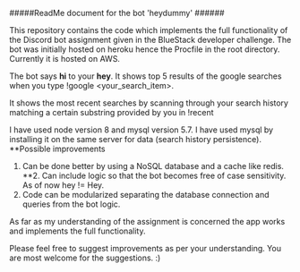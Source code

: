#####ReadMe document for the bot 'heydummy' ######

This repository contains the code which implements the full functionality of the Discord bot assignment given in the BlueStack developer challenge.
The bot was initially hosted on heroku hence the Procfile in the root directory. Currently it is hosted on AWS.

The bot says **hi** to your **hey**.
It shows top 5 results of the google searches when you type !google <your_search_item>.

It shows the most recent searches by scanning through your search history matching a certain substring provided by you in !recent <substring>


I have used node version 8 and mysql version 5.7.
I have used mysql by installing it on the same server for data (search history persistence).
**Possible improvements
1. Can be done better by using a NoSQL database and a cache like redis.
**2. Can include logic so that the bot becomes free of case sensitivity. As of now hey != Hey.
3. Code can be modularized separating the database connection and queries from the bot logic.

As far as my understanding of the assignment is concerned the app works and implements the full functionality.

Please feel free to suggest improvements as per your understanding. You are most welcome for the suggestions. :)
